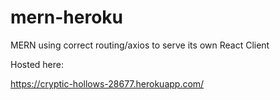 # mern-heroku

MERN using correct routing/axios to serve its own React Client

Hosted here:

https://cryptic-hollows-28677.herokuapp.com/
 
